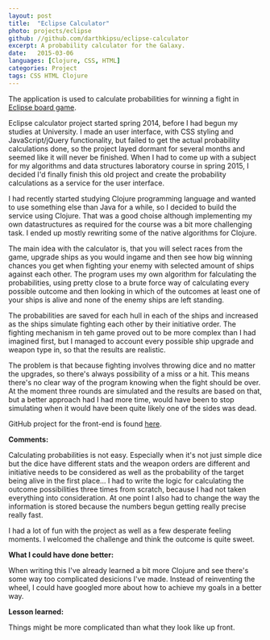 ```yaml
---
layout: post
title:  "Eclipse Calculator"
photo: projects/eclipse
github: //github.com/darthkipsu/eclipse-calculator
excerpt: A probability calculator for the Galaxy.
date:   2015-03-06
languages: [Clojure, CSS, HTML]
categories: Project
tags: CSS HTML Clojure
---
```


The application is used to calculate probabilities for winning a fight in [Eclipse board game](//en.wikipedia.org/wiki/Eclipse_%28board_game%29).

Eclipse calculator project started spring 2014, before I had begun my studies at University. I made an user interface, with CSS styling and JavaScript/jQuery functionality, but failed to get the actual probability calculations done, so the project layed dormant for several months and seemed like it will never be finished. When I had to come up with a subject for my algorithms and data structures laboratory course in spring 2015, I decided I'd finally finish this old project and create the probability calculations as a service for the user interface.

I had recently started studying Clojure programming language and wanted to use something else than Java for a while, so I decided to build the service using Clojure. That was a good choise although implementing my own datastructures as required for the course was a bit more challenging task. I ended up mostly rewriting some of the native algorithms for Clojure.

The main idea with the calculator is, that you will select races from the game, upgrade ships as you would ingame and then see how big winning chances you get when fighting your enemy with selected amount of ships against each other. The program uses my own algorithm for falculating the probabilities, using pretty close to a brute force way of calculating every possible outcome and then looking in which of the outcomes at least one of your ships is alive and none of the enemy ships are left standing.

The probabilities are saved for each hull in each of the ships and increased as the ships simulate fighting each other by their initiative order. The fighting mechanism in teh game proved out to be more complex than I had imagined first, but I managed to account every possible ship upgrade and weapon type in, so that the results are realistic.

The problem is that because fighting involves throwing dice and no matter the upgrades, so there's always possibility of a miss or a hit. This means there's no clear way of the program knowing when the fight should be over. At the moment three rounds are simulated and the results are based on that, but a better approach had I had more time, would have been to stop simulating when it would have been quite likely one of the sides was dead.

GitHub project for the front-end is found [here](//github.com/DarthKipsu/eclipse-calc-ui).

**Comments:**

Calculating probabilities is not easy. Especially when it's not just simple dice but the dice have different stats and the weapon orders are different and initiative needs to be considered as well as the probability of the target being alive in the first place... I had to write the logic for calculating the outcome possibilities three times from scratch, because I had not taken everything into consideration. At one point I also had to change the way the information is stored because the numbers begun getting really precise really fast.

I had a lot of fun with the project as well as a few desperate feeling moments. I welcomed the challenge and think the outcome is quite sweet.

**What I could have done better:**

When writing this I've already learned a bit more Clojure and see there's some way too complicated desicions I've made. Instead of reinventing the wheel, I could have googled more about how to achieve my goals in a better way.

**Lesson learned:**

Things might be more complicated than what they look like up front.
